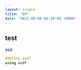 ```yaml
---
layout: single
title: "09"
date: "2022-09-09 04:30:00 +0900"
---
```


## test

asd

```c++
#define asdf
using asdf
```
